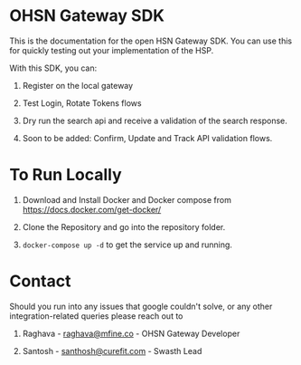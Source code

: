 OHSN Gateway SDK
================

This is the documentation for the open HSN Gateway SDK. You can use this for quickly testing out your implementation of the HSP.

With this SDK, you can:

1.  Register on the local gateway

2.  Test Login, Rotate Tokens flows

3.  Dry run the search api and receive a validation of the search response.

4.  Soon to be added: Confirm, Update and Track API validation flows.

To Run Locally
==============

1.  Download and Install Docker and Docker compose from <https://docs.docker.com/get-docker/>

2.  Clone the Repository and go into the repository folder.

3.  `docker-compose up -d` to get the service up and running.

Contact
=======

Should you run into any issues that google couldn't solve, or any other integration-related queries please reach out to 

1.  Raghava - <raghava@mfine.co> - OHSN Gateway Developer

2.  Santosh - <santhosh@curefit.com> - Swasth Lead
